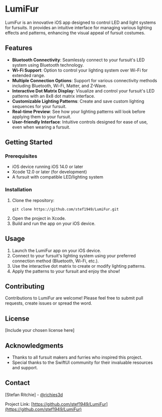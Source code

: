 # LumiFur

LumiFur is an innovative iOS app designed to control LED and light systems for fursuits. It provides an intuitive interface for managing various lighting effects and patterns, enhancing the visual appeal of fursuit costumes.

## Features

- **Bluetooth Connectivity**: Seamlessly connect to your fursuit's LED system using Bluetooth technology.
- **Wi-Fi Support**: Option to control your lighting system over Wi-Fi for extended range.
- **Multiple Connection Options**: Support for various connectivity methods including Bluetooth, Wi-Fi, Matter, and Z-Wave.
- **Interactive Dot Matrix Display**: Visualize and control your fursuit's LED patterns with an 8x8 dot matrix interface.
- **Customizable Lighting Patterns**: Create and save custom lighting sequences for your fursuit.
- **Real-time Preview**: See how your lighting patterns will look before applying them to your fursuit.
- **User-friendly Interface**: Intuitive controls designed for ease of use, even when wearing a fursuit.

## Getting Started

### Prerequisites

- iOS device running iOS 14.0 or later
- Xcode 12.0 or later (for development)
- A fursuit with compatible LED/lighting system

### Installation

1. Clone the repository:
   ```
   git clone https://github.com/stef1949/LumiFur.git
   ```
2. Open the project in Xcode.
3. Build and run the app on your iOS device.

## Usage

1. Launch the LumiFur app on your iOS device.
2. Connect to your fursuit's lighting system using your preferred connection method (Bluetooth, Wi-Fi, etc.).
3. Use the interactive dot matrix to create or modify lighting patterns.
4. Apply the patterns to your fursuit and enjoy the show!

## Contributing

Contributions to LumiFur are welcome! Please feel free to submit pull requests, create issues or spread the word.

## License

[Include your chosen license here]

## Acknowledgments

- Thanks to all fursuit makers and furries who inspired this project.
- Special thanks to the SwiftUI community for their invaluable resources and support.

## Contact

[Stefan Ritchie] - [@richies3d](https://twitter.com/richies3d)

Project Link: [https://github.com/stef1949/LumiFur](https://github.com/stef1949/LumiFur)
